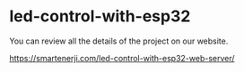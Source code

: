 # led-control-with-esp32

You can review all the details of the project on our website.

https://smartenerji.com/led-control-with-esp32-web-server/
